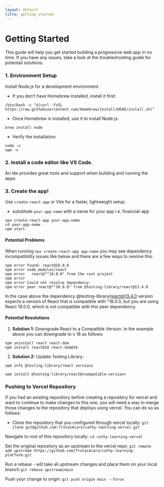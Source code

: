 ```yaml
---
layout: default
title: getting started
---
```


# Getting Started

This guide will help you get started building a progressive web app in no time. If you have any issues, take a look at the troubleshooting guide for potentail solutions. 

### 1. Environment Setup
Install Node.js for a development environment.

- If you don’t have Homebrew installed, install it first:

```
/bin/bash -c "$(curl -fsSL https://raw.githubusercontent.com/Homebrew/install/HEAD/install.sh)"
```

- Once Homebrew is installed, use it to install Node.js:
```
brew install node
```

- Verify the installation:
```
node -v
npm -v
```

### 2. Install a code editor like VS Code.
An ide provides great tools and support when building and running the apps.

### 3. Create the app!
Use `create-react-app` or Vite for a faster, lightweight setup:

- substitute `your-app-name` with a name for your app i.e. financial-app

```
npx create-react-app your-app-name
cd your-app-name
npm start
```

#### Potential Problems
When running `npx create-react-app app-name` you may see dependency incompatibility issues like below and there are a few ways to resolve this:
```
npm error Found: react@19.0.0
npm error node_modules/react
npm error   react@"^19.0.0" from the root project
npm error
npm error Could not resolve dependency:
npm error peer react@"^18.0.0" from @testing-library/react@13.4.0
```
In the case above the dependency @testing-library/react@13.4.0 version expects a version of React that is compatible with ^18.0.0, but you are using React 19.0.0, which is not compatible with this peer dependency.

#### Potential Resolutions

1. **Solution 1:** Downgrade React to a Compatible Version. In the example above you can downgrade to v 18 as follows:
```
npm uninstall react react-dom
npm install react@18 react-dom@18
```
2. **Solution 2:** Update Testing Library:
```
npm info @testing-library/react versions

npm install @testing-library/react@<compatible-version>
```

### Pushing to Vercel Repository 

If you had an existing repository before creating a repository for vercel and want to continue to make changes to this one, you will need a way to merge those changes to the repository that deploys using vercel. You can do so as follows: 
 
 - Clone the repository that you configured through vercel locally:
`git clone git@github.com:frutas4caro/cathy-learning-vercel.git`

Navigate to root of this repository locally:
`cd cathy-learning-vercel`

Set the original repository as an upstream to the vercel repo:
`git remote add upstream https://github.com/frutas4caro/cathy-learning-platform.git`

Run a rebase - will take all upstream changes and place them on your local branch
`git rebase upstream/main`

Push your change to origin:
`git push origin main --force`